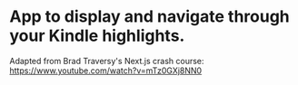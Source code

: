 # App to display and navigate through your Kindle highlights.

Adapted from Brad Traversy's Next.js crash course: https://www.youtube.com/watch?v=mTz0GXj8NN0


